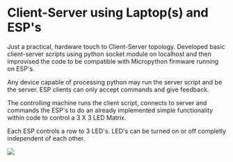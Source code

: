 # Client-Server using Laptop(s) and ESP's

Just a practical, hardware touch to Client-Server topology.
Developed basic client-server scripts using python socket module on localhost
and then improvised the code to be compatible with Micropython firmware running on ESP's.

Any device capable of processing python may run the server script and be the server.
ESP clients can only accept commands and give feedback.

The controlling machine runs the client script, connects to server and commands the ESP's
to do an already implemented simple functionality within code to control a 3 X 3
LED Matrix. 

Each ESP controls a row to 3 LED's. LED's can be turned on or off completly
independent of each other.

<img src ="/ESPClientServerComm(2).png)">
